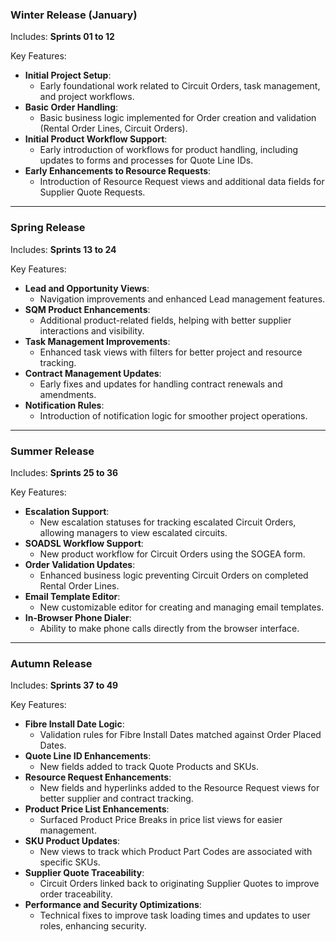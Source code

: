 ### **Winter Release (January)**

Includes: **Sprints 01 to 12**

Key Features:

-   **Initial Project Setup**:
    -   Early foundational work related to Circuit Orders, task management, and project workflows.
-   **Basic Order Handling**:
    -   Basic business logic implemented for Order creation and validation (Rental Order Lines, Circuit Orders).
-   **Initial Product Workflow Support**:
    -   Early introduction of workflows for product handling, including updates to forms and processes for Quote Line IDs.
-   **Early Enhancements to Resource Requests**:
    -   Introduction of Resource Request views and additional data fields for Supplier Quote Requests.

----------

### **Spring Release**

Includes: **Sprints 13 to 24**

Key Features:

-   **Lead and Opportunity Views**:
    -   Navigation improvements and enhanced Lead management features.
-   **SQM Product Enhancements**:
    -   Additional product-related fields, helping with better supplier interactions and visibility.
-   **Task Management Improvements**:
    -   Enhanced task views with filters for better project and resource tracking.
-   **Contract Management Updates**:
    -   Early fixes and updates for handling contract renewals and amendments.
-   **Notification Rules**:
    -   Introduction of notification logic for smoother project operations.

----------

### **Summer Release**

Includes: **Sprints 25 to 36**

Key Features:

-   **Escalation Support**:
    -   New escalation statuses for tracking escalated Circuit Orders, allowing managers to view escalated circuits.
-   **SOADSL Workflow Support**:
    -   New product workflow for Circuit Orders using the SOGEA form.
-   **Order Validation Updates**:
    -   Enhanced business logic preventing Circuit Orders on completed Rental Order Lines.
-   **Email Template Editor**:
    -   New customizable editor for creating and managing email templates.
-   **In-Browser Phone Dialer**:
    -   Ability to make phone calls directly from the browser interface.

----------

### **Autumn Release**

Includes: **Sprints 37 to 49**

Key Features:

-   **Fibre Install Date Logic**:
    -   Validation rules for Fibre Install Dates matched against Order Placed Dates.
-   **Quote Line ID Enhancements**:
    -   New fields added to track Quote Products and SKUs.
-   **Resource Request Enhancements**:
    -   New fields and hyperlinks added to the Resource Request views for better supplier and contract tracking.
-   **Product Price List Enhancements**:
    -   Surfaced Product Price Breaks in price list views for easier management.
-   **SKU Product Updates**:
    -   New views to track which Product Part Codes are associated with specific SKUs.
-   **Supplier Quote Traceability**:
    -   Circuit Orders linked back to originating Supplier Quotes to improve order traceability.
-   **Performance and Security Optimizations**:
    -   Technical fixes to improve task loading times and updates to user roles, enhancing security.
